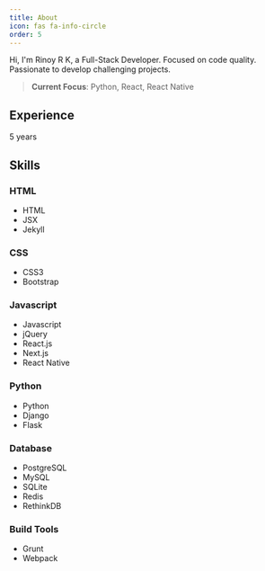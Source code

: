 ```yaml
---
title: About
icon: fas fa-info-circle
order: 5
---
```



Hi, I'm Rinoy R K, a Full-Stack Developer. Focused on code quality. Passionate to develop challenging projects.

> **Current Focus**: Python, React, React Native

## Experience

5 years

## Skills

### HTML

- HTML
- JSX
- Jekyll

### CSS

- CSS3
- Bootstrap

### Javascript

- Javascript
- jQuery
- React.js
- Next.js
- React Native

### Python

- Python
- Django
- Flask

### Database

- PostgreSQL
- MySQL
- SQLite
- Redis
- RethinkDB

### Build Tools

- Grunt
- Webpack


